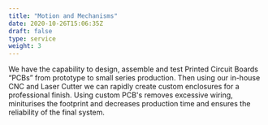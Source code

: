 ```yaml
---
title: "Motion and Mechanisms"
date: 2020-10-26T15:06:35Z
draft: false
type: service
weight: 3
---
```


We have the capability to design, assemble and test Printed Circuit Boards “PCBs” from prototype to small series production. Then using our in-house CNC and Laser Cutter we can rapidly create custom enclosures for a professional finish.
Using custom PCB's removes excessive wiring, miniturises the footprint and decreases production time and ensures the reliability of the final system.

